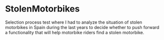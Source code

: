 # StolenMotorbikes
Selection process test where I had to analyze the situation of stolen motorbikes in Spain during the last years to decide whether to push forward a functionality that will help motorbike riders find a stolen motorbike.
